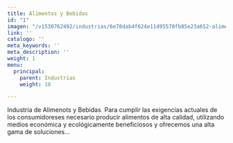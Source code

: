 ```yaml
---
title: Alimentos y Bebidas
id: "1"
imagen: "/v1530762492/industrias/6e78dab4f624e11495570fb85e23a652-alimentos-bebidas.jpg"
link: ''
catalogo: ''
meta_keywords: ''
meta_description: ''
weight: 1
menu:
  principal:
    parent: Industrias
    weight: 10

---
```

Industria de Alimenots y Bebidas  Para cumplir las exigencias actuales de los consumidoreses necesario producir alimentos de alta calidad, utilizando medios económica y ecológicamente beneficiosos y ofrecemos una alta gama de soluciones...
